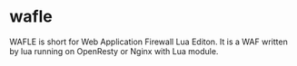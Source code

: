 # wafle
WAFLE is short for Web Application Firewall Lua Editon. It is a WAF written by lua running on OpenResty or Nginx with Lua module.
